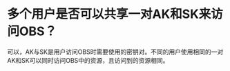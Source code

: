 # 多个用户是否可以共享一对AK和SK来访问OBS？<a name="obs_faq_0021"></a>

可以，AK与SK是用户访问OBS时需要使用的密钥对。不同的用户使用相同的一对AK和SK可以同时访问OBS中的资源，且访问到的资源相同。

